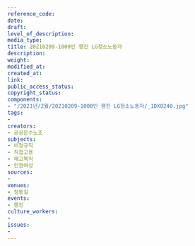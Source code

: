 ```yaml
---
reference_code: 
date: 
draft: 
level_of_description: 
media_type: 
title: 20210209-1000인 행진 LG청소노동자
description: 
weight: 
modified_at: 
created_at: 
link: 
public_access_status: 
copyright_status: 
components:
- "/2021년/2월/20210209-1000인 행진 LG청소노동자/_1DX0240.jpg"
tags:
- 
creators:
- 공공운수노조
subjects:
- 비정규직
- 직접고용
- 해고복직
- 인권여성
sources:
- 
venues:
- 정동길
events:
- 행진
culture_workers:
- 
issues:
- 
---
```

